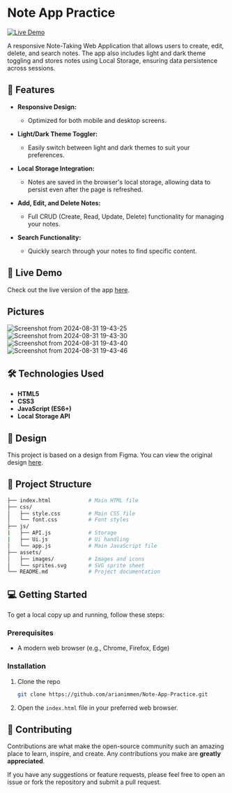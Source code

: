 # Note App Practice

[![Live Demo](https://img.shields.io/badge/Live_Demo-Note_App-blue.svg)](https://arianimmen.github.io/Note-App-Practice/)

A responsive Note-Taking Web Application that allows users to create, edit, delete, and search notes. The app also includes light and dark theme toggling and stores notes using Local Storage, ensuring data persistence across sessions. 

## 🌟 Features

- **Responsive Design:** 
  - Optimized for both mobile and desktop screens.
  
- **Light/Dark Theme Toggler:** 
  - Easily switch between light and dark themes to suit your preferences.
  
- **Local Storage Integration:** 
  - Notes are saved in the browser's local storage, allowing data to persist even after the page is refreshed.
  
- **Add, Edit, and Delete Notes:** 
  - Full CRUD (Create, Read, Update, Delete) functionality for managing your notes.
  
- **Search Functionality:** 
  - Quickly search through your notes to find specific content.

## 🚀 Live Demo

Check out the live version of the app [here](https://arianimmen.github.io/Note-App-Practice/).

## Pictures

![Screenshot from 2024-08-31 19-43-25](https://github.com/user-attachments/assets/ff41ab7a-15d7-4510-9f2d-16d7b4fff508)
![Screenshot from 2024-08-31 19-43-30](https://github.com/user-attachments/assets/389dab26-4e79-4815-a407-f8265a059364)
![Screenshot from 2024-08-31 19-43-40](https://github.com/user-attachments/assets/ab174201-fe56-467f-92ab-c5f769c2b650)
![Screenshot from 2024-08-31 19-43-46](https://github.com/user-attachments/assets/1ceca2e7-5a24-43af-8554-d7d0b7895c11)


## 🛠️ Technologies Used

- **HTML5**
- **CSS3**
- **JavaScript (ES6+)**
- **Local Storage API**

## 🎨 Design

This project is based on a design from Figma. You can view the original design [here](https://www.figma.com/community/file/1322611374300012502/keep-notes-app-ui-design).

## 📂 Project Structure

```bash
├── index.html            # Main HTML file
├── css/
│   ├── style.css         # Main CSS file
│   └── font.css          # Font styles
├── js/
|   ├── API.js            # Storage
|   ├── Ui.js             # Ui handling  
│   └── app.js            # Main JavaScript file
├── assets/
│   ├── images/           # Images and icons
│   └── sprites.svg       # SVG sprite sheet
└── README.md             # Project documentation
```

## 💻 Getting Started

To get a local copy up and running, follow these steps:

### Prerequisites

- A modern web browser (e.g., Chrome, Firefox, Edge)

### Installation

1. Clone the repo
   ```bash
   git clone https://github.com/arianimmen/Note-App-Practice.git
   ```
2. Open the `index.html` file in your preferred web browser.

## 🤝 Contributing

Contributions are what make the open-source community such an amazing place to learn, inspire, and create. Any contributions you make are **greatly appreciated**.

If you have any suggestions or feature requests, please feel free to open an issue or fork the repository and submit a pull request.

